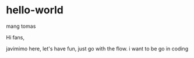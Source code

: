 # hello-world
mang tomas

Hi fans,

javimimo here, let's have fun, just go with the flow.
i want to be go in coding

